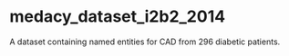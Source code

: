 # medacy_dataset_i2b2_2014


A dataset containing named entities for CAD from 296 diabetic patients.


